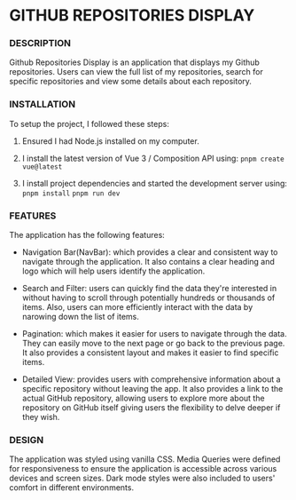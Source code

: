 # GITHUB REPOSITORIES DISPLAY

### DESCRIPTION

Github Repositories Display is an application that displays my Github repositories. Users can view the full list of my repositories, search for specific repositories and view some details about each repository.

### INSTALLATION

To setup the project, I followed these steps:

1. Ensured I had Node.js installed on my computer.

2. I install the latest version of Vue 3 / Composition API using:
   `pnpm create vue@latest`

3. I install project dependencies and started the development server using:
   `pnpm install`
   `pnpm run dev`

### FEATURES

The application has the following features:

- Navigation Bar(NavBar): which provides a clear and consistent way to navigate through the application. It also contains a clear heading and logo which will help users identify the application.

- Search and Filter: users can quickly find the data they're interested in without having to scroll through potentially hundreds or thousands of items. Also, users can more efficiently interact with the data by narowing down the list of items.

- Pagination: which makes it easier for users to navigate through the data. They can easily move to the next page or go back to the previous page. It also provides a consistent layout and makes it easier to find specific items.

- Detailed View: provides users with comprehensive information about a specific repository without leaving the app. It also provides a link to the actual GitHub repository, allowing users to explore more about the repository on GitHub itself giving users the flexibility to delve deeper if they wish.

### DESIGN

The application was styled using vanilla CSS. Media Queries were defined for responsiveness to ensure the application is accessible across various devices and screen sizes. Dark mode styles were also included to users' comfort in different environments.